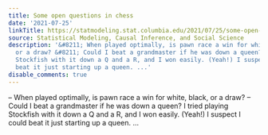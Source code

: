 ```yaml
---
title: Some open questions in chess
date: '2021-07-25'
linkTitle: https://statmodeling.stat.columbia.edu/2021/07/25/some-open-questions-in-chess/
source: Statistical Modeling, Causal Inference, and Social Science
description: '&#8211; When played optimally, is pawn race a win for white, black,
  or a draw? &#8211; Could I beat a grandmaster if he was down a queen? I tried playing
  Stockfish with it down a Q and a R, and I won easily. (Yeah!) I suspect I could
  beat it just starting up a queen. ...'
disable_comments: true
---
```

&#8211; When played optimally, is pawn race a win for white, black, or a draw? &#8211; Could I beat a grandmaster if he was down a queen? I tried playing Stockfish with it down a Q and a R, and I won easily. (Yeah!) I suspect I could beat it just starting up a queen. ...